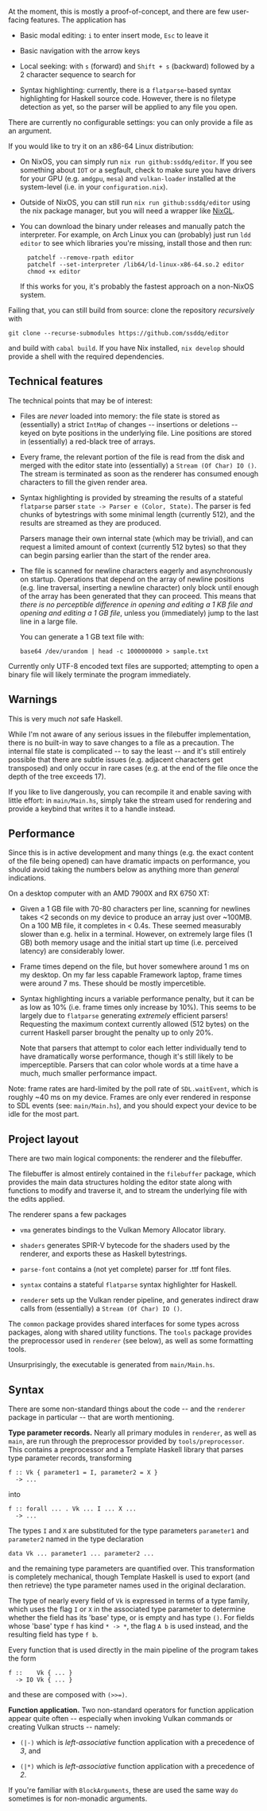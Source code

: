 At the moment, this is mostly a proof-of-concept, and there are few user-facing features. The application has

* Basic modal editing: `i` to enter insert mode, `Esc` to leave it

* Basic navigation with the arrow keys

* Local seeking: with `s` (forward) and `Shift + s` (backward) followed by a 2 character sequence to search for

* Syntax highlighting: currently, there is a `flatparse`-based syntax highlighting for Haskell source code. However, there is no filetype detection as yet, so the parser will be applied to any file you open.

There are currently no configurable settings: you can only provide a file as an argument.

If you would like to try it on an x86-64 Linux distribution:

* On NixOS, you can simply run `nix run github:ssddq/editor`. If you see something about `IOT` or a segfault, check to make sure you have drivers for your GPU (e.g. `amdgpu`, `mesa`) and `vulkan-loader` installed at the system-level (i.e. in your `configuration.nix`).

* Outside of NixOS, you can still run `nix run github:ssddq/editor` using the nix package manager, but you will need a wrapper like [NixGL](https://github.com/guibou/nixGL).

* You can download the binary under releases and manually patch the interpreter. For example, on Arch Linux you can (probably) just run `ldd editor` to see which libraries you're missing, install those and then run:

        patchelf --remove-rpath editor
        patchelf --set-interpreter /lib64/ld-linux-x86-64.so.2 editor
        chmod +x editor

  If this works for you, it's probably the fastest approach on a non-NixOS system.

Failing that, you can still build from source: clone the repository *recursively* with

    git clone --recurse-submodules https://github.com/ssddq/editor

and build with `cabal build`. If you have Nix installed, `nix develop` should provide a shell with the required dependencies.


## Technical features

The technical points that may be of interest:

* Files are *never* loaded into memory: the file state is stored as (essentially) a strict `IntMap` of changes -- insertions or deletions -- keyed on byte positions in the underlying file. Line positions are stored in (essentially) a red-black tree of arrays.

* Every frame, the relevant portion of the file is read from the disk and merged with the editor state into (essentially) a `Stream (Of Char) IO ()`. The stream is terminated as soon as the renderer has consumed enough characters to fill the given render area.

* Syntax highlighting is provided by streaming the results of a stateful `flatparse` parser `state -> Parser e (Color, State)`. The parser is fed chunks of bytestrings with some minimal length (currently 512), and the results are streamed as they are produced.

  Parsers manage their own internal state (which may be trivial), and can request a limited amount of context (currently 512 bytes) so that they can begin parsing earlier than the start of the render area.

* The file is scanned for newline characters eagerly and asynchronously on startup. Operations that depend on the array of newline positions (e.g. line traversal, inserting a newline character) only block until enough of the array has been generated that they can proceed. This means that *there is no perceptible difference in opening and editing a 1 KB file and opening and editing a 1 GB file*, unless you (immediately) jump to the last line in a large file.

  You can generate a 1 GB text file with:

      base64 /dev/urandom | head -c 1000000000 > sample.txt

Currently only UTF-8 encoded text files are supported; attempting to open a binary file will likely terminate the program immediately.

## Warnings

This is very much *not* safe Haskell.

While I'm not aware of any serious issues in the filebuffer implementation, there is no built-in way to save changes to a file as a precaution. The internal file state is complicated -- to say the least -- and it's still entirely possible that there are subtle issues (e.g. adjacent characters get transposed) and only occur in rare cases (e.g. at the end of the file once the depth of the tree exceeds 17).

If you like to live dangerously, you can recompile it and enable saving with little effort: in `main/Main.hs`, simply take the stream used for rendering and provide a keybind that writes it to a handle instead.

## Performance

Since this is in active development and many things (e.g. the exact content of the file being opened) can have dramatic impacts on performance, you should avoid taking the numbers below as anything more than *general* indications.

On a desktop computer with an AMD 7900X and RX 6750 XT:

* Given a 1 GB file with 70-80 characters per line, scanning for newlines takes <2 seconds on my device to produce an array just over ~100MB. On a 100 MB file, it completes in < 0.4s. These seemed measurably slower than e.g. helix in a terminal. However, on extremely large files (1 GB) both memory usage and the initial start up time (i.e. perceived latency) are considerably lower.

* Frame times depend on the file, but hover somewhere around 1 ms on my desktop. On my far less capable Framework laptop, frame times were around 7 ms. These should be mostly impercetible.

* Syntax highlighting incurs a variable performance penalty, but it can be as low as 10% (i.e. frame times only increase by 10%). This seems to be largely due to `flatparse` generating *extremely* efficient parsers! Requesting the maximum context currently allowed (512 bytes) on the current Haskell parser brought the penalty up to only 20%.

  Note that parsers that attempt to color each letter individually tend to have dramatically worse performance, though it's still likely to be imperceptible. Parsers that can color whole words at a time have a much, much smaller performance impact.

Note: frame rates are hard-limited by the poll rate of `SDL.waitEvent`, which is roughly ~40 ms on my device. Frames are only ever rendered in response to SDL events (see: `main/Main.hs`), and you should expect your device to be idle for the most part.

## Project layout

There are two main logical components: the renderer and the filebuffer.

The filebuffer is almost entirely contained in the `filebuffer` package, which provides the main data structures holding the editor state along with functions to modify and traverse it, and to stream the underlying file with the edits applied.

The renderer spans a few packages

* `vma` generates bindings to the Vulkan Memory Allocator library.

* `shaders` generates SPIR-V bytecode for the shaders used by the renderer, and exports these as Haskell bytestrings.

* `parse-font` contains a (not yet complete) parser for .ttf font files.

* `syntax` contains a stateful `flatparse` syntax highlighter for Haskell.

* `renderer` sets up the Vulkan render pipeline, and generates indirect draw calls from (essentially) a `Stream (Of Char) IO ()`.

The `common` package provides shared interfaces for some types across packages, along with shared utility functions. The `tools` package provides the preprocessor used in `renderer` (see below), as well as some formatting tools.

Unsurprisingly, the executable is generated from `main/Main.hs`.

## Syntax

There are some non-standard things about the code -- and the `renderer` package in particular -- that are worth mentioning.

**Type parameter records.** Nearly all primary modules in `renderer`, as well as `main`, are run through the preprocessor provided by `tools/preprocessor`. This contains a preprocessor and a Template Haskell library that parses type parameter records, transforming

    f :: Vk { parameter1 = I, parameter2 = X }
      -> ...

into

    f :: forall ... . Vk ... I ... X ...
      -> ...

The types `I` and `X` are substituted for the type parameters `parameter1` and `parameter2` named in the type declaration

    data Vk ... parameter1 ... parameter2 ...

and the remaining type parameters are quantified over. This transformation is completely mechanical, though Template Haskell is used to export (and then retrieve) the type parameter names used in the original declaration.

The type of nearly every field of `Vk` is expressed in terms of a type family, which uses the flag `I` or `X` in the associated type parameter to determine whether the field has its 'base' type, or is empty and has type `()`. For fields whose 'base' type `f` has kind `* -> *`, the flag `A b` is used instead, and the resulting field has type `f b`.

Every function that is used directly in the main pipeline of the program takes the form

    f ::    Vk { ... }
      -> IO Vk { ... }

and these are composed with `(>>=)`.

**Function application.** Two non-standard operators for function application appear quite often -- especially when invoking Vulkan commands or creating Vulkan structs -- namely:

* `(|-)` which is *left-associative* function application with a precedence of *3*, and

* `(|*)` which is *left-associative* function application with a precedence of *2*.

If you're familiar with `BlockArguments`, these are used the same way `do` sometimes is for non-monadic arguments.
